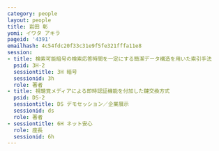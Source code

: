 ```yaml
---
category: people
layout: people
title: 岩田 彰
yomi: イワタ アキラ
pageid: '4391'
emailhash: 4c54fdc20f33c31e9f5fe321fffa11e8
session:
- title: 検索可能暗号の検索応答時間を一定にする簡潔データ構造を用いた索引手法
  psid: 3H-2
  sessiontitle: 3H 暗号
  sessionid: 3h
  role: 著者
- title: 視聴覚メディアによる即時認証機能を付加した鍵交換方式
  psid: DS-2
  sessiontitle: DS デモセッション／企業展示
  sessionid: ds
  role: 著者
- sessiontitle: 6H ネット安心
  role: 座長
  sessionid: 6h
---
```

